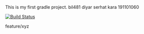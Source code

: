This is my first gradle project.
bil481
diyar serhat kara
191101060

[![Build Status](https://app.travis-ci.com/DiyarKara/bil481Hw.svg?branch=main)](https://app.travis-ci.com/DiyarKara/bil481Hw)

feature/xyz
